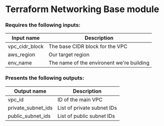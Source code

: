 # Terraform Networking Base module

### Requires the following inputs:

| Input name     | Description                               |
| -------------- | ----------------------------------------- |
| vpc_cidr_block | The base CIDR block for the VPC           |
| aws_region     | Our target region                         |
| env_name       | The name of the environent we're building |

### Presents the following outputs:

| Output name        | Description                |
| ------------------ | -------------------------- |
| vpc_id             | ID of the main VPC         |
| private_subnet_ids | List of private subnet IDs |
| public_subnet_ids  | List of public subnet IDs  |

